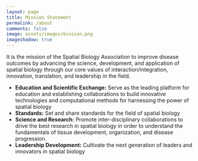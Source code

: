 ```yaml
---
layout: page
title: Mission Statement
permalink: /about
comments: false
image: assets/images/mission.png
imageshadow: true
---
```


It   is the mission of the Spatial Biology Association to improve disease outcomes by advancing the science, development, and application of spatial biology through our core values of interaction/integration, innovation, translation, and leadership in the field.
- **Education and Scientific Exchange:** Serve as the leading platform for education and establishing collaborations to build innovative technologies and computational methods for harnessing the power of spatial biology
- **Standards:** Set and share standards for the field of spatial biology
- **Science and Research:** Promote inter-disciplinary collaborations to drive the best research in spatial biology in order to understand the fundamentals of tissue development, organization, and disease progression.
- **Leadership Development:** Cultivate the next generation of leaders and innovators in spatial biology
